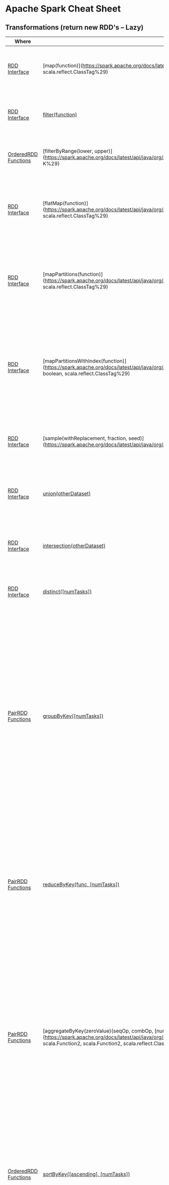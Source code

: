 # Apache Spark Cheat Sheet
## Transformations (return new RDD's – Lazy)

Where                                                                                                               | Function                                                                                                                                                                                                                         | DStream API                                                                                                                                                                                       | Description
------------------------------------------------------------------------------------------------------------------- | -------------------------------------------------------------------------------------------------------------------------------------------------------------------------------------------------------------------------------- | ------------------------------------------------------------------------------------------------------------------------------------------------------------------------------------------------- | --------------------------------------------------------------------------------------------------------------------------------------------------------------------------------------------------------------------------------------------------------------------------------------------------------------------------------------------------------------------------------------------------------------------------------------------------------------------
[RDD Interface](https://spark.apache.org/docs/latest/api/java/org/apache/spark/rdd/RDD.html)                        | [map(function)](https://spark.apache.org/docs/latest/api/java/org/apache/spark/rdd/RDD.html#map%28scala.Function1, scala.reflect.ClassTag%29)                                                                                    | [Yes](https://spark.apache.org/docs/latest/api/java/org/apache/spark/streaming/dstream/DStream.html#map%28scala.Function1, scala.reflect.ClassTag%29)                                             | Return a new distributed dataset formed by passing each element of the source through a function func.
[RDD Interface](https://spark.apache.org/docs/latest/api/java/org/apache/spark/rdd/RDD.html)                        | [filter(function)](https://spark.apache.org/docs/latest/api/java/org/apache/spark/rdd/RDD.html#filter%28scala.Function1%29)                                                                                                      | [Yes](https://spark.apache.org/docs/latest/api/java/org/apache/spark/streaming/dstream/DStream.html#filter%28scala.Function1%29)                                                                  | Return a new dataset formed by selecting those elements of the source on which function returns true.
[OrderedRDD Functions](https://spark.apache.org/docs/latest/api/java/org/apache/spark/rdd/OrderedRDDFunctions.html) | [filterByRange(lower, upper)](https://spark.apache.org/docs/latest/api/java/org/apache/spark/rdd/OrderedRDDFunctions.html#filterByRange%28K, K%29)                                                                               | No                                                                                                                                                                                                | Returns an RDD containing only the elements in the the inclusive range lower to upper.
[RDD Interface](https://spark.apache.org/docs/latest/api/java/org/apache/spark/rdd/RDD.html)                        | [flatMap(function)](https://spark.apache.org/docs/latest/api/java/org/apache/spark/rdd/RDD.html#flatMap%28scala.Function1, scala.reflect.ClassTag%29)                                                                            | [Yes](https://spark.apache.org/docs/latest/api/java/org/apache/spark/streaming/dstream/DStream.html#flatMap%28scala.Function1, scala.reflect.ClassTag%29)                                         | Similar to map, but each input item can be mapped to 0 or more output items (so function should return a Seq rather than a single item).
[RDD Interface](https://spark.apache.org/docs/latest/api/java/org/apache/spark/rdd/RDD.html)                        | [mapPartitions(function)](https://spark.apache.org/docs/latest/api/java/org/apache/spark/rdd/RDD.html#mapPartitions%28scala.Function1, boolean, scala.reflect.ClassTag%29)                                                       | [Yes](https://spark.apache.org/docs/latest/api/java/org/apache/spark/streaming/dstream/DStream.html#mapPartitions%28scala.Function1, boolean, scala.reflect.ClassTag%29)                          | Similar to map, but runs separately on each partition (block) of the RDD, so function must be of type Iterator<T> => Iterator<U> when running on an RDD of type T.
[RDD Interface](https://spark.apache.org/docs/latest/api/java/org/apache/spark/rdd/RDD.html)                        | [mapPartitionsWithIndex(function)](https://spark.apache.org/docs/latest/api/java/org/apache/spark/rdd/RDD.html#mapPartitionsWithIndex%28scala.Function2, boolean, scala.reflect.ClassTag%29)                                     | No                                                                                                                                                                                                | Similar to mapPartitions, but also provides function with an integer value representing the index of the partition, so function must be of type (Int, Iterator<T>) => Iterator<U> when running on an RDD of type T.
[RDD Interface](https://spark.apache.org/docs/latest/api/java/org/apache/spark/rdd/RDD.html)                        | [sample(withReplacement, fraction, seed)](https://spark.apache.org/docs/latest/api/java/org/apache/spark/rdd/RDD.html#sample%28boolean, double, long%29)                                                                         | No                                                                                                                                                                                                | Sample a fraction fraction of the data, with or without replacement, using a given random number generator seed.
[RDD Interface](https://spark.apache.org/docs/latest/api/java/org/apache/spark/rdd/RDD.html)                        | [union(otherDataset)](https://spark.apache.org/docs/latest/api/java/org/apache/spark/rdd/RDD.html#union%28org.apache.spark.rdd.RDD%29)                                                                                           | [Yes](https://spark.apache.org/docs/latest/api/java/org/apache/spark/streaming/dstream/DStream.html#union%28org.apache.spark.streaming.dstream.DStream%29)                                        | Return a new dataset that contains the union of the elements in the source dataset and the argument.
[RDD Interface](https://spark.apache.org/docs/latest/api/java/org/apache/spark/rdd/RDD.html)                        | [intersection(otherDataset)](https://spark.apache.org/docs/latest/api/java/org/apache/spark/rdd/RDD.html#intersection%28org.apache.spark.rdd.RDD%29)                                                                             | No                                                                                                                                                                                                | Return a new RDD that contains the intersection of elements in the source dataset and the argument.
[RDD Interface](https://spark.apache.org/docs/latest/api/java/org/apache/spark/rdd/RDD.html)                        | [distinct([numTasks])](https://spark.apache.org/docs/latest/api/java/org/apache/spark/rdd/RDD.html#distinct%28%29)                                                                                                               | No                                                                                                                                                                                                | Return a new dataset that contains the distinct elements of the source dataset.
[PairRDD Functions](https://spark.apache.org/docs/latest/api/java/org/apache/spark/rdd/PairRDDFunctions.html)       | [groupByKey([numTasks])](https://spark.apache.org/docs/latest/api/java/org/apache/spark/rdd/PairRDDFunctions.html#groupByKey%28%29)                                                                                              | [Yes](https://spark.apache.org/docs/latest/api/java/org/apache/spark/streaming/dstream/PairDStreamFunctions.html#groupByKey%28%29)                                                                | When called on a dataset of (K, V) pairs, returns a dataset of (K, Iterable<V>) pairs. Note: If you are grouping in order to perform an aggregation (such as a sum or average) over each key, using reduceByKey or aggregateByKey will yield much better performance. Note: By default, the level of parallelism in the output depends on the number of partitions of the parent RDD. You can pass an optional numTasks argument to set a different number of tasks.
[PairRDD Functions](https://spark.apache.org/docs/latest/api/java/org/apache/spark/rdd/PairRDDFunctions.html)       | [reduceByKey(func, [numTasks])](https://spark.apache.org/docs/latest/api/java/org/apache/spark/rdd/PairRDDFunctions.html#reduceByKey%28scala.Function2%29)                                                                       | [Yes](https://spark.apache.org/docs/latest/api/java/org/apache/spark/streaming/dstream/PairDStreamFunctions.html#reduceByKey%28scala.Function2%29)                                                | When called on a dataset of (K, V) pairs, returns a dataset of (K, V) pairs where the values for each key are aggregated using the given reduce function func, which must be of type (V,V) => V. Like in groupByKey, the number of reduce tasks is configurable through an optional second argument.
[PairRDD Functions](https://spark.apache.org/docs/latest/api/java/org/apache/spark/rdd/RDD.html)                    | [aggregateByKey(zeroValue)(seqOp, combOp, [numTasks])](https://spark.apache.org/docs/latest/api/java/org/apache/spark/rdd/PairRDDFunctions.html#aggregateByKey%28U, scala.Function2, scala.Function2, scala.reflect.ClassTag%29) | No                                                                                                                                                                                                | When called on a dataset of (K, V) pairs, returns a dataset of (K, U) pairs where the values for each key are aggregated using the given combine functions and a neutral "zero" value. Allows an aggregated value type that is different than the input value type, while avoiding unnecessary allocations. Like in groupByKey, the number of reduce tasks is configurable through an optional second argument.
[OrderedRDD Functions](https://spark.apache.org/docs/latest/api/java/org/apache/spark/rdd/OrderedRDDFunctions.html) | [sortByKey([ascending], [numTasks])](https://spark.apache.org/docs/latest/api/java/org/apache/spark/rdd/OrderedRDDFunctions.html)                                                                                                | No                                                                                                                                                                                                | When called on a dataset of (K, V) pairs where K implements Ordered, returns a dataset of (K, V) pairs sorted by keys in ascending or descending order, as specified in the boolean ascending argument.
[PairRDD Functions](https://spark.apache.org/docs/latest/api/java/org/apache/spark/rdd/RDD.html)                    | [join(otherDataset, [numTasks])](https://spark.apache.org/docs/latest/api/java/org/apache/spark/rdd/PairRDDFunctions.html#join%28org.apache.spark.rdd.RDD%29)                                                                    | [Yes](https://spark.apache.org/docs/latest/api/java/org/apache/spark/streaming/dstream/PairDStreamFunctions.html#join%28org.apache.spark.streaming.dstream.DStream, scala.reflect.ClassTag%29)    | When called on datasets of type (K, V) and (K, W), returns a dataset of (K, (V, W)) pairs with all pairs of elements for each key. Outer joins are supported through leftOuterJoin, rightOuterJoin, and fullOuterJoin.
[PairRDD Functions](https://spark.apache.org/docs/latest/api/java/org/apache/spark/rdd/PairRDDFunctions.html)       | [cogroup(otherDataset, [numTasks])](https://spark.apache.org/docs/latest/api/java/org/apache/spark/rdd/PairRDDFunctions.html#cogroup%28org.apache.spark.rdd.RDD%29)                                                              | [Yes](https://spark.apache.org/docs/latest/api/java/org/apache/spark/streaming/dstream/PairDStreamFunctions.html#cogroup%28org.apache.spark.streaming.dstream.DStream, scala.reflect.ClassTag%29) | When called on datasets of type (K, V) and (K, W), returns a dataset of (K, (Iterable<V>, Iterable<W>)) tuples. This operation is also called groupWith.
[RDD Interface](https://spark.apache.org/docs/latest/api/java/org/apache/spark/rdd/RDD.html)                        | [cartesian(otherDataset)](https://spark.apache.org/docs/latest/api/java/org/apache/spark/rdd/RDD.html#cartesian%28org.apache.spark.rdd.RDD, scala.reflect.ClassTag%29)                                                           | No                                                                                                                                                                                                | When called on datasets of types T and U, returns a dataset of (T, U) pairs (all pairs of elements).
[RDD Interface](https://spark.apache.org/docs/latest/api/java/org/apache/spark/rdd/RDD.html)                        | [pipe(command, [envVars])](https://spark.apache.org/docs/latest/api/java/org/apache/spark/rdd/RDD.html#pipe%28scala.collection.Seq, scala.collection.Map, scala.Function1, scala.Function2, boolean%29)                          | No                                                                                                                                                                                                | Pipe each partition of the RDD through a shell command, e.g. a Perl or bash script. RDD elements are written to the process's stdin and lines output to its stdout are returned as an RDD of strings.
[RDD Interface](https://spark.apache.org/docs/latest/api/java/org/apache/spark/rdd/RDD.html)                        | [coalesce(numPartitions)](https://spark.apache.org/docs/latest/api/java/org/apache/spark/rdd/RDD.html#coalesce%28int, boolean, scala.math.Ordering%29)                                                                           | No                                                                                                                                                                                                | Decrease the number of partitions in the RDD to numPartitions. Useful for running operations more efficiently after filtering down a large dataset.
[RDD Interface](https://spark.apache.org/docs/latest/api/java/org/apache/spark/rdd/RDD.html)                        | [repartition(numPartitions)](https://spark.apache.org/docs/latest/api/java/org/apache/spark/rdd/RDD.html#repartition%28int, scala.math.Ordering%29)                                                                              | [Yes](https://spark.apache.org/docs/latest/api/java/org/apache/spark/streaming/dstream/DStream.html#repartition%28int%29)                                                                         | Reshuffle the data in the RDD randomly to create either more or fewer partitions and balance it across them. This always shuffles all data over the network.
[OrderedRDD Functions](https://spark.apache.org/docs/latest/api/java/org/apache/spark/rdd/OrderedRDDFunctions.html) | [repartitionAndSortWithinPartitions(partitioner)](https://spark.apache.org/docs/latest/api/java/org/apache/spark/rdd/OrderedRDDFunctions.html)                                                                                   | No                                                                                                                                                                                                | Repartition the RDD according to the given partitioner and, within each resulting partition, sort records by their keys. This is more efficient than calling repartition and then sorting within each partition because it can push the sorting down into the shuffle machinery.

## Actions (return values – NOT Lazy)

Where                                                                                                         | Function                                                                                                                                                      | DStream API                                                                                                                                                    | Description
------------------------------------------------------------------------------------------------------------- | ------------------------------------------------------------------------------------------------------------------------------------------------------------- | -------------------------------------------------------------------------------------------------------------------------------------------------------------- | ------------------------------------------------------------------------------------------------------------------------------------------------------------------------------------------------------------------------------------------------------------------------------------------------------------------------------------------------------------------------------------------------------------
[RDD Interface](https://spark.apache.org/docs/latest/api/java/org/apache/spark/rdd/RDD.html)                  | [reduce(function)](https://spark.apache.org/docs/latest/api/java/org/apache/spark/rdd/RDD.html#reduce%28scala.Function2%29)                                   | [Yes](https://spark.apache.org/docs/latest/api/java/org/apache/spark/streaming/dstream/DStream.html#reduce%28scala.Function2%29)                               | Aggregate the elements of the dataset using a function (which takes two arguments and returns one). The function should be commutative and associative so that it can be computed correctly in parallel.
[RDD Interface](https://spark.apache.org/docs/latest/api/java/org/apache/spark/rdd/RDD.html)                  | [collect()](https://spark.apache.org/docs/latest/api/java/org/apache/spark/rdd/RDD.html#collect%28%29)                                                        | No                                                                                                                                                             | Return all the elements of the dataset as an array at the driver program. This is usually useful after a filter or other operation that returns a sufficiently small subset of the data.
[RDD Interface](https://spark.apache.org/docs/latest/api/java/org/apache/spark/rdd/RDD.html)                  | [count()](https://spark.apache.org/docs/latest/api/java/org/apache/spark/rdd/RDD.html#count%28%29)                                                            | [Yes](https://spark.apache.org/docs/latest/api/java/org/apache/spark/streaming/dstream/DStream.html#count%28%29)                                               | Return the number of elements in the dataset.
[RDD Interface](https://spark.apache.org/docs/latest/api/java/org/apache/spark/rdd/RDD.html)                  | [countByValue()](https://spark.apache.org/docs/latest/api/java/org/apache/spark/rdd/RDD.html#countByValue%28scala.math.Ordering%29)                           | [Yes](https://spark.apache.org/docs/latest/api/java/org/apache/spark/streaming/dstream/DStream.html#countByValue%28int, scala.math.Ordering%29)                | Return the count of each unique value in this RDD as a local map of (value, count) pairs.
[RDD Interface](https://spark.apache.org/docs/latest/api/java/org/apache/spark/rdd/RDD.html)                  | [first()](https://spark.apache.org/docs/latest/api/java/org/apache/spark/rdd/RDD.html#first%28%29)                                                            | No                                                                                                                                                             | Return the first element of the dataset (similar to take(1)).
[RDD Interface](https://spark.apache.org/docs/latest/api/java/org/apache/spark/rdd/RDD.html)                  | [take(n)](https://spark.apache.org/docs/latest/api/java/org/apache/spark/rdd/RDD.html#take%28int%29)                                                          | No                                                                                                                                                             | Return an array with the first n elements of the dataset.
[RDD Interface](https://spark.apache.org/docs/latest/api/java/org/apache/spark/rdd/RDD.html)                  | [takeSample(withReplacement, num, [seed])](https://spark.apache.org/docs/latest/api/java/org/apache/spark/rdd/RDD.html#takeSample%28boolean, int, long%29)    | No                                                                                                                                                             | Return an array with a random sample of num elements of the dataset, with or without replacement, optionally pre-specifying a random number generator seed.
[RDD Interface](https://spark.apache.org/docs/latest/api/java/org/apache/spark/rdd/RDD.html)                  | [takeOrdered(n, [ordering])](https://spark.apache.org/docs/latest/api/java/org/apache/spark/rdd/RDD.html#takeOrdered%28int, scala.math.Ordering%29)           | No                                                                                                                                                             | Return the first n elements of the RDD using either their natural order or a custom comparator.
[RDD Interface](https://spark.apache.org/docs/latest/api/java/org/apache/spark/rdd/RDD.html)                  | [saveAsTextFile(path)](https://spark.apache.org/docs/latest/api/java/org/apache/spark/rdd/RDD.html#saveAsTextFile%28java.lang.String%29)                      | [Yes](https://spark.apache.org/docs/latest/api/java/org/apache/spark/streaming/dstream/DStream.html#saveAsTextFiles%28java.lang.String, java.lang.String%29)   | Write the elements of the dataset as a text file (or set of text files) in a given directory in the local filesystem, HDFS or any other Hadoop-supported file system. Spark will call toString on each element to convert it to a line of text in the file.
[SequenceFileRDD Functions](https://spark.apache.org/docs/latest/api/java/org/apache/spark/rdd/RDD.html)      | [saveAsSequenceFile(path) (Java and Scala)](https://spark.apache.org/docs/latest/api/java/org/apache/spark/rdd/SequenceFileRDDFunctions.html)                 | No                                                                                                                                                             | Write the elements of the dataset as a Hadoop SequenceFile in a given path in the local filesystem, HDFS or any other Hadoop-supported file system. This is available on RDDs of key-value pairs that implement Hadoop's Writable interface. In Scala, it is also available on types that are implicitly convertible to Writable (Spark includes conversions for basic types like Int, Double, String, etc).
[RDD Interface](https://spark.apache.org/docs/latest/api/java/org/apache/spark/rdd/RDD.html)                  | [saveAsObjectFile(path) (Java and Scala)](https://spark.apache.org/docs/latest/api/java/org/apache/spark/rdd/RDD.html#saveAsObjectFile%28java.lang.String%29) | [Yes](https://spark.apache.org/docs/latest/api/java/org/apache/spark/streaming/dstream/DStream.html#saveAsObjectFiles%28java.lang.String, java.lang.String%29) | Write the elements of the dataset in a simple format using Java serialization, which can then be loaded using SparkContext.objectFile().
[PairRDD Functions](https://spark.apache.org/docs/latest/api/java/org/apache/spark/rdd/PairRDDFunctions.html) | [countByKey()](https://spark.apache.org/docs/latest/api/java/org/apache/spark/rdd/PairRDDFunctions.html#countByKey%28%29)                                     | No                                                                                                                                                             | Only available on RDDs of type (K, V). Returns a hashmap of (K, Int) pairs with the count of each key.
[RDD Interface](https://spark.apache.org/docs/latest/api/java/org/apache/spark/rdd/RDD.html)                  | [foreach(function)](https://spark.apache.org/docs/latest/api/java/org/apache/spark/rdd/RDD.html#foreach%28scala.Function1%29)                                 | [Yes](https://spark.apache.org/docs/latest/api/java/org/apache/spark/streaming/dstream/DStream.html#foreachRDD%28scala.Function1%29)                           | Run a function on each element of the dataset. This is usually done for side effects such as updating an Accumulator or interacting with external storage systems. Note: modifying variables other than Accumulators outside of the foreach() may result in undefined behavior. See Understanding closures for more details.

## Other Methods

Where                                                                                        | Function                                                                                                             | DStream API                                                                                                                                              | Description
-------------------------------------------------------------------------------------------- | -------------------------------------------------------------------------------------------------------------------- | -------------------------------------------------------------------------------------------------------------------------------------------------------- | ------------------------------------------------------------------------------------------------------------------------
[RDD Interface](https://spark.apache.org/docs/latest/api/java/org/apache/spark/rdd/RDD.html) | [cache()](http://spark.apache.org/docs/latest/api/java/org/apache/spark/rdd/RDD.html#cache%28%29)                    | [Yes](https://spark.apache.org/docs/latest/api/java/org/apache/spark/streaming/dstream/DStream.html#cache%28%29)                                         | Don't be afraid to call cache on RDDs to avoid unnecessary recomputation. NOTE: This is the same as persist(MEMORY_ONLY)
[RDD Interface](https://spark.apache.org/docs/latest/api/java/org/apache/spark/rdd/RDD.html) | [persist([Storage Level])](http://spark.apache.org/docs/latest/api/java/org/apache/spark/rdd/RDD.html#persist%28%29) | [Yes](https://spark.apache.org/docs/latest/api/java/org/apache/spark/streaming/dstream/DStream.html#persist%28%29)                                       | Persist this RDD with the default storage level
[RDD Interface](https://spark.apache.org/docs/latest/api/java/org/apache/spark/rdd/RDD.html) | [unpersist()](https://spark.apache.org/docs/latest/api/java/org/apache/spark/rdd/RDD.html#unpersist%28boolean%29)    | No                                                                                                                                                       | Mark the RDD as non-persistent, and remove all blocks for it from memory and disk.
[RDD Interface](https://spark.apache.org/docs/latest/api/java/org/apache/spark/rdd/RDD.html) | [checkpoint()](http://spark.apache.org/docs/latest/api/java/org/apache/spark/rdd/RDD.html#checkpoint%28%29)          | [Yes](https://spark.apache.org/docs/latest/api/java/org/apache/spark/streaming/dstream/DStream.html#checkpoint%28org.apache.spark.streaming.Duration%29) | Save to a file inside the checkpoint directory and all references to its parent RDDs will be removed.

## Additional Transformation and Actions

Where                                                                                            | Function                                                                                                                                                                                              | Description
------------------------------------------------------------------------------------------------ | ----------------------------------------------------------------------------------------------------------------------------------------------------------------------------------------------------- | ----------------------------------------------------------
[SparkContext](https://spark.apache.org/docs/latest/api/java/org/apache/spark/SparkContext.html) | [doubleRDDToDoubleRDDFunctions](https://spark.apache.org/docs/latest/api/java/org/apache/spark/rdd/DoubleRDDFunctions.html)                                                                           | Extra functions available on RDDs of Doubles
[SparkContext](https://spark.apache.org/docs/latest/api/java/org/apache/spark/SparkContext.html) | [numericRDDToDoubleRDDFunctions](https://spark.apache.org/docs/latest/api/java/org/apache/spark/rdd/DoubleRDDFunctions.html)                                                                          | Extra functions available on RDDs of Doubles
[SparkContext](https://spark.apache.org/docs/latest/api/java/org/apache/spark/SparkContext.html) | [rddToPairRDDFunctions](https://spark.apache.org/docs/latest/api/java/org/apache/spark/rdd/PairRDDFunctions.html)                                                                                     | Extra functions available on RDDs of (key, value) pairs
[SparkContext](https://spark.apache.org/docs/latest/api/java/org/apache/spark/SparkContext.html) | [hadoopFile](https://spark.apache.org/docs/latest/api/java/org/apache/spark/SparkContext.html#hadoopFile%28java.lang.String, java.lang.Class, java.lang.Class, java.lang.Class, int%29)               | Get an RDD for a Hadoop file with an arbitrary InputFormat
[SparkContext](https://spark.apache.org/docs/latest/api/java/org/apache/spark/SparkContext.html) | [hadoopRDD](https://spark.apache.org/docs/latest/api/java/org/apache/spark/SparkContext.html#hadoopRDD%28org.apache.hadoop.mapred.JobConf, java.lang.Class, java.lang.Class, java.lang.Class, int%29) | Get an RDD for a Hadoop file with an arbitrary InputFormat
[SparkContext](https://spark.apache.org/docs/latest/api/java/org/apache/spark/SparkContext.html) | [makeRDD](https://spark.apache.org/docs/latest/api/java/org/apache/spark/SparkContext.html#makeRDD%28scala.collection.Seq, scala.reflect.ClassTag%29)                                                 | Distribute a local Scala collection to form an RDD
[SparkContext](https://spark.apache.org/docs/latest/api/java/org/apache/spark/SparkContext.html) | [parallelize](https://spark.apache.org/docs/latest/api/java/org/apache/spark/SparkContext.html#parallelize%28scala.collection.Seq, int, scala.reflect.ClassTag%29)                                    | Distribute a local Scala collection to form an RDD
[SparkContext](https://spark.apache.org/docs/latest/api/java/org/apache/spark/SparkContext.html) | [textFile](https://spark.apache.org/docs/latest/api/java/org/apache/spark/SparkContext.html#textFile%28java.lang.String, int%29)                                                                      | Read a text file from a file system URI
[SparkContext](https://spark.apache.org/docs/latest/api/java/org/apache/spark/SparkContext.html) | [wholeTextFiles](https://spark.apache.org/docs/latest/api/java/org/apache/spark/SparkContext.html#wholeTextFiles%28java.lang.String, int%29)                                                          | Read a directory of text files from a file system URI

## Extended RDDs w/ Custom Transformations and Actions

Where        | RDD Name                                                                                             | Description
------------ | ---------------------------------------------------------------------------------------------------- | --------------------------------------------------------------------------------------------------------------------------------------------------------------------------------------
RDD Subclass | [CoGroupedRDD](https://spark.apache.org/docs/latest/api/java/org/apache/spark/rdd/CoGroupedRDD.html) | A RDD that cogroups its parents. For each key k in parent RDDs, the resulting RDD contains a tuple with the list of values for that key.
RDD Subclass | [EdgeRDD](https://spark.apache.org/docs/latest/api/java/org/apache/spark/graphx/EdgeRDD.html)        | Storing the edges in columnar format on each partition for performance. It may additionally store the vertex attributes associated with each edge to provide the triplet view (GraphX)
RDD Subclass | [JdbcRDD](https://spark.apache.org/docs/latest/api/java/org/apache/spark/rdd/JdbcRDD.html)           | An RDD that executes an SQL query on a JDBC connection and reads results. For usage example, see test case JdbcRDDSuite.
RDD Subclass | [ShuffledRDD](https://spark.apache.org/docs/latest/api/java/org/apache/spark/rdd/ShuffledRDD.html)   | The resulting RDD from a shuffle
RDD Subclass | [VertexRDD](https://spark.apache.org/docs/latest/api/java/org/apache/spark/graphx/VertexRDD.html)    | Ensures that there is only one entry for each vertex and by pre-indexing the entries for fast, efficient joins. Two VertexRDDs with the same index can be joined efficiently (GraphX)

## RDD Persistence

Storage Level                                                                                                                                 | Meaning
--------------------------------------------------------------------------------------------------------------------------------------------- | ---------------------------------------------------------------------------------------------------------------------------------------------------------------------------------------------------------------
[MEMORY_ONLY (default level)](https://spark.apache.org/docs/latest/api/java/index.html?org/apache/spark/storage/StorageLevel.html)            | Store RDD as deserialized Java objects in the JVM. If the RDD does not fit in memory, some partitions will not be cached and will be recomputed on the fly each time they're needed.
[MEMORY_AND_DISK](https://spark.apache.org/docs/latest/api/java/index.html?org/apache/spark/storage/StorageLevel.html)                        | Store RDD as deserialized Java objects in the JVM. If the RDD does not fit in memory, store the partitions that don't fit on disk, and read them from there when they're needed.
[MEMORY_ONLY_SER](https://spark.apache.org/docs/latest/api/java/index.html?org/apache/spark/storage/StorageLevel.html)                        | Store RDD as serialized Java objects (one byte array per partition). This is generally more space-efficient than deserialized objects, especially when using a fast serializer, but more CPU-intensive to read.
[MEMORY_AND_DISK_SER](https://spark.apache.org/docs/latest/api/java/index.html?org/apache/spark/storage/StorageLevel.html)                    | Similar to MEMORY_ONLY_SER, but spill partitions that don't fit in memory to disk instead of recomputing them on the fly each time they're needed.
[DISK_ONLY](https://spark.apache.org/docs/latest/api/java/index.html?org/apache/spark/storage/StorageLevel.html)                              | Store the RDD partitions only on disk.
[MEMORY_ONLY_2, MEMORY_AND_DISK_2, etc.](https://spark.apache.org/docs/latest/api/java/index.html?org/apache/spark/storage/StorageLevel.html) | Same as the levels above, but replicate each partition on two cluster nodes.

## Shared Data
[Broadcast Variables](http://spark.apache.org/docs/latest/api/java/org/apache/spark/SparkContext.html#broadcast%28T, scala.reflect.ClassTag%29) Broadcast variables allow the programmer to keep a read-only variable cached on each machine rather than shipping a copy of it with tasks.

Language | Create, Evaluate
-------- | ------------------------------------------------------------------------
Scala    | val broadcastVar = sc.broadcast(Array(1, 2, 3))
         | broadcastVar.value
Java     | Broadcast&lt;int[]&gt; broadcastVar = sc.broadcast(new int[] {1, 2, 3});
         | broadcastVar.value();
Python   | broadcastVar = sc.broadcast([1, 2, 3])
         | broadcastVar.value

[Accumulators](http://spark.apache.org/docs/latest/api/java/org/apache/spark/SparkContext.html#accumulator%28T, org.apache.spark.AccumulatorParam%29) Accumulators are variables that are only "added" to through an associative operation and can therefore be efficiently supported in parallel.

Language | Create, Add, Evaluate
-------- | --------------------------------------------------------------------
Scala    | val accum = sc.accumulator(0, My Accumulator)
         | sc.parallelize(Array(1, 2, 3, 4)).foreach(x => accum += x)
         | accum.value
Java     | Accumulator&lt;Integer&gt; accum = sc.accumulator(0);
         | sc.parallelize(Arrays.asList(1, 2, 3, 4)).foreach(x -> accum.add(x))
         | accum.value();
Python   | accum = sc.accumulator(0)
         | sc.parallelize([1, 2, 3, 4]).foreach(lambda x: accum.add(x))
         | accum.value

## Streaming only Transformations

Where                                                                                                                               | Function                                                                                                                                                                                                                                                                                                                                              | Description
----------------------------------------------------------------------------------------------------------------------------------- | ----------------------------------------------------------------------------------------------------------------------------------------------------------------------------------------------------------------------------------------------------------------------------------------------------------------------------------------------------- | -------------------------------------------------------------------------------------------------------------------------------------------------------------------------------------------------------------------------------------------------------------------------------------------------------------------------------------------------------------------------------------------------------------------------------------------------------------------------------------------------------------------------------------------------------------------------------------------------------------------------------------------------------------------------------------------------------------------------------------------------------------------------
[DStream](https://spark.apache.org/docs/latest/api/java/org/apache/spark/streaming/dstream/DStream.html)                            | [window(windowLength, slideInterval)](https://spark.apache.org/docs/latest/api/java/org/apache/spark/streaming/dstream/DStream.html#window%28org.apache.spark.streaming.Duration%29)                                                                                                                                                                  | Return a new DStream which is computed based on windowed batches of the source DStream.
[DStream](https://spark.apache.org/docs/latest/api/java/org/apache/spark/streaming/dstream/DStream.html)                            | [countByWindow(windowLength, slideInterval)](https://spark.apache.org/docs/latest/api/java/org/apache/spark/streaming/dstream/DStream.html#countByWindow%28org.apache.spark.streaming.Duration, org.apache.spark.streaming.Duration%29)                                                                                                               | Return a sliding window count of elements in the stream.
[DStream](https://spark.apache.org/docs/latest/api/java/org/apache/spark/streaming/dstream/DStream.html)                            | [reduceByWindow(func, windowLength, slideInterval)](https://spark.apache.org/docs/latest/api/java/org/apache/spark/streaming/dstream/DStream.html#reduceByWindow%28scala.Function2, org.apache.spark.streaming.Duration, org.apache.spark.streaming.Duration%29)                                                                                      | Return a new single-element stream, created by aggregating elements in the stream over a sliding interval using func. The function should be associative so that it can be computed correctly in parallel.
[PairDStream Functions](https://spark.apache.org/docs/latest/api/java/org/apache/spark/streaming/dstream/PairDStreamFunctions.html) | [reduceByKeyAndWindow(func, windowLength, slideInterval, [numTasks])](https://spark.apache.org/docs/latest/api/java/org/apache/spark/streaming/dstream/PairDStreamFunctions.html#reduceByKeyAndWindow%28scala.Function2, org.apache.spark.streaming.Duration, org.apache.spark.streaming.Duration, int%29)                                            | When called on a DStream of (K, V) pairs, returns a new DStream of (K, V) pairs where the values for each key are aggregated using the given reduce function func over batches in a sliding window. Note: By default, this uses Spark's default number of parallel tasks (2 for local mode, and in cluster mode the number is determined by the config property spark.default.parallelism) to do the grouping. You can pass an optional numTasks argument to set a different number of tasks.
[PairDStream Functions](https://spark.apache.org/docs/latest/api/java/org/apache/spark/streaming/dstream/PairDStreamFunctions.html) | [reduceByKeyAndWindow(func, invFunc, windowLength, slideInterval, [numTasks])](https://spark.apache.org/docs/latest/api/java/org/apache/spark/streaming/dstream/PairDStreamFunctions.html#reduceByKeyAndWindow%28scala.Function2, scala.Function2, org.apache.spark.streaming.Duration, org.apache.spark.streaming.Duration, int, scala.Function1%29) | A more efficient version of the above reduceByKeyAndWindow() where the reduce value of each window is calculated incrementally using the reduce values of the previous window. This is done by reducing the new data that enters the sliding window, and “inverse reducing” the old data that leaves the window. An example would be that of “adding” and “subtracting” counts of keys as the window slides. However, it is applicable only to “invertible reduce functions”, that is, those reduce functions which have a corresponding “inverse reduce” function (taken as parameter invFunc). Like in reduceByKeyAndWindow, the number of reduce tasks is configurable through an optional argument. Note that checkpointing must be enabled for using this operation.
[DStream](https://spark.apache.org/docs/latest/api/java/org/apache/spark/streaming/dstream/DStream.html)                            | [countByValueAndWindow(windowLength, slideInterval, [numTasks])](https://spark.apache.org/docs/latest/api/java/org/apache/spark/streaming/dstream/DStream.html#countByValueAndWindow%28org.apache.spark.streaming.Duration, org.apache.spark.streaming.Duration, int, scala.math.Ordering%29)                                                         | When called on a DStream of (K, V) pairs, returns a new DStream of (K, Long) pairs where the value of each key is its frequency within a sliding window. Like in reduceByKeyAndWindow, the number of reduce tasks is configurable through an optional argument.
[DStream](https://spark.apache.org/docs/latest/api/java/org/apache/spark/streaming/dstream/DStream.html)                            | [transform(function)](https://spark.apache.org/docs/latest/api/java/org/apache/spark/streaming/dstream/DStream.html#transform%28scala.Function1, scala.reflect.ClassTag%29)                                                                                                                                                                           | The transform operation (along with its variations like transformWith) allows arbitrary RDD-to-RDD functions to be applied on a Dstream.
[PairDStream Functions](https://spark.apache.org/docs/latest/api/java/org/apache/spark/streaming/dstream/PairDStreamFunctions.html) | [updateStateByKey(function)](https://spark.apache.org/docs/latest/api/java/org/apache/spark/streaming/dstream/PairDStreamFunctions.html#updateStateByKey%28scala.Function2, scala.reflect.ClassTag%29)                                                                                                                                                | The updateStateByKey operation allows you to maintain arbitrary state while continuously updating it with new information. To use this, you will have to do two steps.

## Mllib Reference

Topic                                                                                                      | Description
---------------------------------------------------------------------------------------------------------- | ----------------------------------------------------------------------------------------------------------------------------------------
[Data types](http://spark.apache.org/docs/latest/mllib-data-types.html)                                    | Vectors, points, matrices
[Basic Statistics](http://spark.apache.org/docs/latest/mllib-statistics.html)                              | Summary, correlations, sampling, testing and random data
[Classification and regression](http://spark.apache.org/docs/latest/mllib-classification-regression.html)  | Includes SVMs, decision trees, naïve Bayes, etc..
[Collaborative filtering](http://spark.apache.org/docs/latest/mllib-collaborative-filtering.html)          | Commonly used for recommender systems
[Clustering](http://spark.apache.org/docs/latest/mllib-clustering.html)                                    | Clustering is an unsupervised learning approach
[Dimensionality reduction](http://spark.apache.org/docs/latest/mllib-dimensionality-reduction.html)        | Dimensionality reduction is the process of reducing the number of variables under consideration
[Feature extraction and transformation](http://spark.apache.org/docs/latest/mllib-feature-extraction.html) | Used in selecting a subset of relevant features (variables, predictors) for use in model construction
[Frequent pattern mining](http://spark.apache.org/docs/latest/mllib-frequent-pattern-mining.html)          | Mining frequent items, itemsets, subsequences, or other substructures is usually among the first steps to analyze a large-scale dataset.
[Optimization](http://spark.apache.org/docs/latest/mllib-optimization.html)                                | Different optimization methods can have different convergence guarantees depending on the properties of the objective function
[PMML model export](https://spark.apache.org/docs/latest/api/java/org/apache/spark/rdd/RDD.html)           | MLlib supports model export to Predictive Model Markup Language

